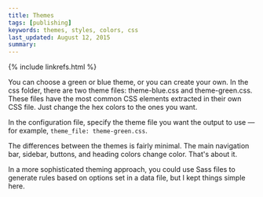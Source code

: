 ```yaml
---
title: Themes
tags: [publishing]
keywords: themes, styles, colors, css
last_updated: August 12, 2015
summary: 
---
```

{% include linkrefs.html %} 


You can choose a green or blue theme, or you can create your own. In the css folder, there are two theme files: theme-blue.css and theme-green.css. These files have the most common CSS elements extracted in their own CSS file. Just change the hex colors to the ones you want.

In the configuration file, specify the theme file you want the output to use &mdash; for example, `theme_file: theme-green.css`.

The differences between the themes is fairly minimal. The main navigation bar, sidebar, buttons, and heading colors change color. That's about it. 

In a more sophisticated theming approach, you could use Sass files to generate rules based on options set in a data file, but I kept things simple here.
